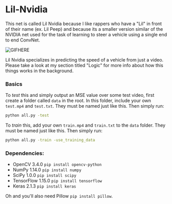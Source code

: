 # Lil-Nvidia

This net is called Lil Nvidia because I like rappers who have a "Lil" in front of their name (ex. Lil Peep) and because its a smaller version similar of the NVIDIA net used for the task of learning to steer a vehicle using a single end to end ConvNet.

![GIFHERE](https://github.com/farzaa/Lil-Nvidia/blob/master/demo.gif?raw=true)

Lil Nvidia specializes in predicting the speed of a vehicle from just a video. Please take a look at my section titled "Logic" for more info about how this things works in the background.


### Basics
To *test* this and simply output an MSE value over some test video, first create a folder called ```data``` in the root. In this folder, include your own ```test.mp4``` and ```test.txt```. They must be named just like this. Then simply run:
```sh
python all.py -test
```

To *train* this, add your own ```train.mp4``` and ```train.txt``` to the ```data``` folder. They must be named just like this. Then simply run:
```sh
python all.py -train -use_training_data
```


### Dependencies:
- OpenCV 3.4.0 ```pip install opencv-python```
- NumPy 1.14.0 ```pip install numpy```
- SciPy 1.0.0 ```pip install scipy```
- TensorFlow 1.15.0 ```pip install tensorflow```
- Keras 2.1.3 ```pip install keras```

Oh and you'll also need Pillow ```pip install pillow```.
